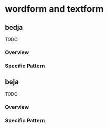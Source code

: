 # wordform and textform




## bedja

TODO
### Overview

### Specific Pattern




## beja

TODO
### Overview

### Specific Pattern


